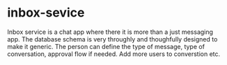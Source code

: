 ﻿# inbox-sevice

Inbox service is a chat app where there it is more than a just messaging app. The database schema is very throughly and thoughfully designed to make it generic. The person can define the type of message, type of conversation, approval flow if needed. Add more users to converstion etc.

